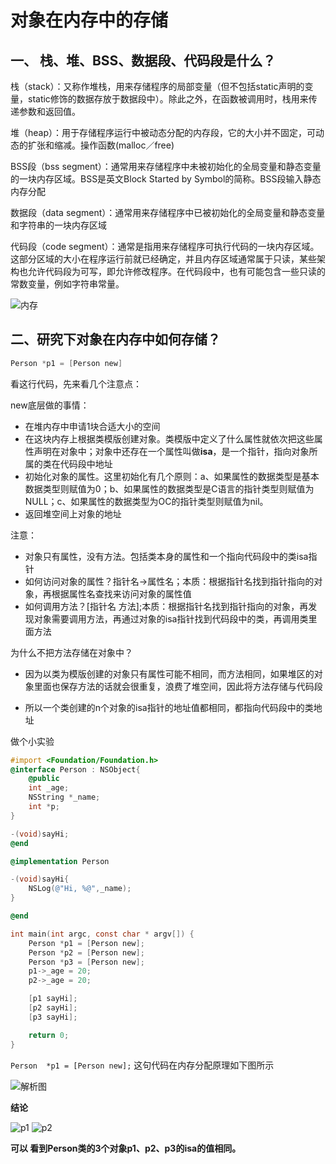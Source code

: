 

# 对象在内存中的存储

## 一、 栈、堆、BSS、数据段、代码段是什么？

栈（stack）：又称作堆栈，用来存储程序的局部变量（但不包括static声明的变量，static修饰的数据存放于数据段中）。除此之外，在函数被调用时，栈用来传递参数和返回值。

堆（heap）：用于存储程序运行中被动态分配的内存段，它的大小并不固定，可动态的扩张和缩减。操作函数(malloc／free)

BSS段（bss segment）：通常用来存储程序中未被初始化的全局变量和静态变量的一块内存区域。BSS是英文Block Started by Symbol的简称。BSS段输入静态内存分配

数据段（data segment）：通常用来存储程序中已被初始化的全局变量和静态变量和字符串的一块内存区域

代码段（code segment）：通常是指用来存储程序可执行代码的一块内存区域。这部分区域的大小在程序运行前就已经确定，并且内存区域通常属于只读，某些架构也允许代码段为可写，即允许修改程序。在代码段中，也有可能包含一些只读的常数变量，例如字符串常量。

![内存](https://raw.githubusercontent.com/FantasticLBP/knowledge-kit/master/assets/ram.png)




## 二、研究下对象在内存中如何存储？

```Objective-C
Person *p1 = [Person new]
```

看这行代码，先来看几个注意点：

new底层做的事情：
  * 在堆内存中申请1块合适大小的空间
  * 在这块内存上根据类模版创建对象。类模版中定义了什么属性就依次把这些属性声明在对象中；对象中还存在一个属性叫做**isa**，是一个指针，指向对象所属的类在代码段中地址
  * 初始化对象的属性。这里初始化有几个原则：a、如果属性的数据类型是基本数据类型则赋值为0；b、如果属性的数据类型是C语言的指针类型则赋值为NULL；c、如果属性的数据类型为OC的指针类型则赋值为nil。
  * 返回堆空间上对象的地址

注意：

  * 对象只有属性，没有方法。包括类本身的属性和一个指向代码段中的类isa指针
  * 如何访问对象的属性？指针名-&gt;属性名；本质：根据指针名找到指针指向的对象，再根据属性名查找来访问对象的属性值
  * 如何调用方法？[指针名 方法];本质：根据指针名找到指针指向的对象，再发现对象需要调用方法，再通过对象的isa指针找到代码段中的类，再调用类里面方法

为什么不把方法存储在对象中？

  * 因为以类为模版创建的对象只有属性可能不相同，而方法相同，如果堆区的对象里面也保存方法的话就会很重复，浪费了堆空间，因此将方法存储与代码段

  * 所以一个类创建的n个对象的isa指针的地址值都相同，都指向代码段中的类地址

做个小实验

```Objective-C
#import <Foundation/Foundation.h>
@interface Person : NSObject{
    @public
    int _age;
    NSString *_name;
    int *p;
}

-(void)sayHi;
@end

@implementation Person

-(void)sayHi{
    NSLog(@"Hi, %@",_name);
}

@end

int main(int argc, const char * argv[]) {
    Person *p1 = [Person new];
    Person *p2 = [Person new];
    Person *p3 = [Person new];
    p1->_age = 20;
    p2->_age = 20;

    [p1 sayHi];
    [p2 sayHi];
    [p3 sayHi];

    return 0;
}
```

`Person  *p1 = [Person new];` 这句代码在内存分配原理如下图所示

![解析图](https://raw.githubusercontent.com/FantasticLBP/knowledge-kit/master/assets/Untitled%20Diagram-2.png)

**结论**

![p1](https://raw.githubusercontent.com/FantasticLBP/knowledge-kit/master/assets/2017-05-15%20下午5.35.17.png)
![p2](https://raw.githubusercontent.com/FantasticLBP/knowledge-kit/master/assets/2017-05-15%20下午5.35.34.png)

**可以 看到Person类的3个对象p1、p2、p3的isa的值相同。**
